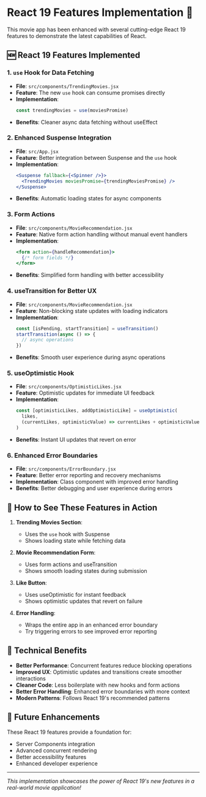# React 19 Features Implementation 🚀

This movie app has been enhanced with several cutting-edge React 19 features to demonstrate the latest capabilities of React.

## 🆕 React 19 Features Implemented

### 1. **`use` Hook for Data Fetching**
- **File**: `src/components/TrendingMovies.jsx`
- **Feature**: The new `use` hook can consume promises directly
- **Implementation**: 
  ```jsx
  const trendingMovies = use(moviesPromise)
  ```
- **Benefits**: Cleaner async data fetching without useEffect

### 2. **Enhanced Suspense Integration**
- **File**: `src/App.jsx`
- **Feature**: Better integration between Suspense and the `use` hook
- **Implementation**: 
  ```jsx
  <Suspense fallback={<Spinner />}>
    <TrendingMovies moviesPromise={trendingMoviesPromise} />
  </Suspense>
  ```
- **Benefits**: Automatic loading states for async components

### 3. **Form Actions**
- **File**: `src/components/MovieRecommendation.jsx`
- **Feature**: Native form action handling without manual event handlers
- **Implementation**: 
  ```jsx
  <form action={handleRecommendation}>
    {/* form fields */}
  </form>
  ```
- **Benefits**: Simplified form handling with better accessibility

### 4. **useTransition for Better UX**
- **File**: `src/components/MovieRecommendation.jsx`
- **Feature**: Non-blocking state updates with loading indicators
- **Implementation**: 
  ```jsx
  const [isPending, startTransition] = useTransition()
  startTransition(async () => {
    // async operations
  })
  ```
- **Benefits**: Smooth user experience during async operations

### 5. **useOptimistic Hook**
- **File**: `src/components/OptimisticLikes.jsx`
- **Feature**: Optimistic updates for immediate UI feedback
- **Implementation**: 
  ```jsx
  const [optimisticLikes, addOptimisticLike] = useOptimistic(
    likes,
    (currentLikes, optimisticValue) => currentLikes + optimisticValue
  )
  ```
- **Benefits**: Instant UI updates that revert on error

### 6. **Enhanced Error Boundaries**
- **File**: `src/components/ErrorBoundary.jsx`
- **Feature**: Better error reporting and recovery mechanisms
- **Implementation**: Class component with improved error handling
- **Benefits**: Better debugging and user experience during errors

## 🎯 How to See These Features in Action

1. **Trending Movies Section**: 
   - Uses the `use` hook with Suspense
   - Shows loading state while fetching data

2. **Movie Recommendation Form**: 
   - Uses form actions and useTransition
   - Shows smooth loading states during submission

3. **Like Button**: 
   - Uses useOptimistic for instant feedback
   - Shows optimistic updates that revert on failure

4. **Error Handling**: 
   - Wraps the entire app in an enhanced error boundary
   - Try triggering errors to see improved error reporting

## 🔧 Technical Benefits

- **Better Performance**: Concurrent features reduce blocking operations
- **Improved UX**: Optimistic updates and transitions create smoother interactions
- **Cleaner Code**: Less boilerplate with new hooks and form actions
- **Better Error Handling**: Enhanced error boundaries with more context
- **Modern Patterns**: Follows React 19's recommended patterns

## 🚀 Future Enhancements

These React 19 features provide a foundation for:
- Server Components integration
- Advanced concurrent rendering
- Better accessibility features
- Enhanced developer experience

---

*This implementation showcases the power of React 19's new features in a real-world movie application!*
